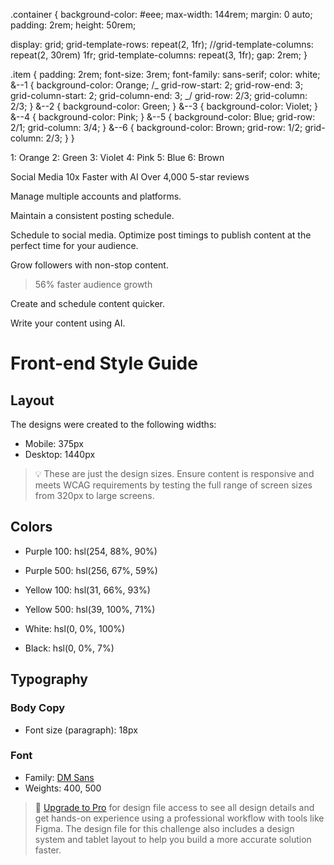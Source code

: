 .container {
background-color: #eee;
max-width: 144rem;
margin: 0 auto;
padding: 2rem;
height: 50rem;

display: grid;
grid-template-rows: repeat(2, 1fr);
//grid-template-columns: repeat(2, 30rem) 1fr;
grid-template-columns: repeat(3, 1fr);
gap: 2rem;
}

.item {
padding: 2rem;
font-size: 3rem;
font-family: sans-serif;
color: white;
&--1 {
background-color: Orange;
/_
grid-row-start: 2;
grid-row-end: 3;
grid-column-start: 2;
grid-column-end: 3;
_/
grid-row: 2/3;
grid-column: 2/3;
}
&--2 {
background-color: Green;
}
&--3 {
background-color: Violet;
}
&--4 {
background-color: Pink;
}
&--5 {
background-color: Blue;
grid-row: 2/1;
grid-column: 3/4;
}
&--6 {
background-color: Brown;
grid-row: 1/2;
grid-column: 2/3;
}
}

<div class="container">
      <item class="item item--1">1: Orange</item>
      <item class="item item--2">2: Green</item>
      <item class="item item--3">3: Violet </item>
      <item class="item item--4">4: Pink</item>
      <item class="item item--5">5: Blue</item>
      <item class="item item--6">6: Brown</item>
    </div>

Social Media 10x Faster with AI
Over 4,000 5-star reviews

Manage multiple accounts and platforms.

Maintain a consistent posting schedule.

Schedule to social media.
Optimize post timings to publish content at the perfect time for your audience.

Grow followers with non-stop content.

> 56% faster audience growth

Create and schedule content quicker.

Write your content using AI.

# Front-end Style Guide

## Layout

The designs were created to the following widths:

- Mobile: 375px
- Desktop: 1440px

> 💡 These are just the design sizes. Ensure content is responsive and meets WCAG requirements by testing the full range of screen sizes from 320px to large screens.

## Colors

- Purple 100: hsl(254, 88%, 90%)
- Purple 500: hsl(256, 67%, 59%)

- Yellow 100: hsl(31, 66%, 93%)
- Yellow 500: hsl(39, 100%, 71%)

- White: hsl(0, 0%, 100%)
- Black: hsl(0, 0%, 7%)

## Typography

### Body Copy

- Font size (paragraph): 18px

### Font

- Family: [DM Sans](https://fonts.google.com/specimen/DM+Sans)
- Weights: 400, 500

> 💎 [Upgrade to Pro](https://www.frontendmentor.io/pro?ref=style-guide) for design file access to see all design details and get hands-on experience using a professional workflow with tools like Figma. The design file for this challenge also includes a design system and tablet layout to help you build a more accurate solution faster.
